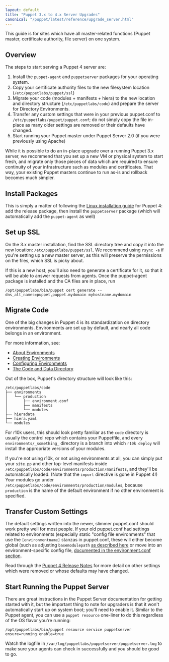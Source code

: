 ```yaml
---
layout: default
title: "Puppet 3.x to 4.x Server Upgrades"
canonical: "/puppet/latest/reference/upgrade_server.html"
---
```


This guide is for sites which have all master-related functions (Puppet master, certificate authority, file server) on one
system.

## Overview

The steps to start serving a Puppet 4 server are:

1. Install the `puppet-agent` and `puppetserver` packages for your operating system.
1. Copy your certificate authority files to the new filesystem location (`/etc/puppetlabs/puppet/ssl`)
2. Migrate your code (modules + manifests + hiera) to the new location and directory structure (`/etc/puppetlabs/code`)
   and prepare the server for Directory Environments.
3. Transfer any custom settings that were in your previous puppet.conf to `/etc/puppetlabs/puppet/puppet.conf`; do not
   simply copy the file in-place as many older settings are removed or their defaults have changed.
4. Start running your Puppet master under Puppet Server 2.0 (if you were previously using Apache)

While it is possible to do an in-place upgrade over a running Puppet 3.x server, we recommend that you set up a new VM
or physical system to start fresh, and migrate only those pieces of data which are required to ensure continuity of your
infrastructure such as modules and certificates. That way, your existing Puppet masters continue to run as-is and
rollback becomes much simpler.

## Install Packages

This is simply a matter of following the [Linux installation guide](install_linux.html) for Puppet 4: add the release
package, then install the `puppetserver` package (which will automatically add the `puppet-agent` as well)

## Set up SSL

On the 3.x master installation, find the SSL directory tree and copy it into the new location:
`/etc/puppetlabs/puppet/ssl`. We recommend using `rsync -a` if you're setting up a new master server, as this will
preserve the permissions on the files, which SSL is picky about.

If this is a new host, you'll also need to generate a certificate for it, so that it will be able to answer requests
from agents. Once the puppet-agent package is installed and the CA files are in place, run

    /opt/puppetlabs/bin/puppet cert generate --dns_alt_names=puppet,puppet.mydomain myhostname.mydomain

## Migrate Code

One of the big changes in Puppet 4 is its standardization on directory environments. Environments are set up by default, and nearly all code belongs in an environment.

For more information, see:

* [About Environments](./environments.html)
* [Creating Environments](./environments_creating.html)
* [Configuring Environments](./environments_configuring.html)
* [The Code and Data Directory](./dirs_codedir.html)

Out of the box, Puppet's directory structure will look like this:

    /etc/puppetlabs/code
    ├── environments
    │   └── production
    │       ├── environment.conf
    │       ├── manifests
    │       └── modules
    ├── hieradata
    ├── hiera.yaml
    └── modules

For r10k users, this should look pretty familiar as the `code` directory is usually the control repo which contains your Puppetfile, and every `environments/_something_` directory is a branch into which `r10k deploy` will install the appropriate versions of your modules.

If you're not using r10k, or not using environments at all, you can simply put your `site.pp` and other top-level manifests inside `/etc/puppetlabs/code/environments/production/manifests`, and they'll be automatically loaded. (Note that the `import` directive is gone in Puppet 4!) Your modules go under `/etc/puppetlabs/code/environments/production/modules`, because `production` is the name of the default environment if no other environment is specified.

## Transfer Custom Settings

The default settings written into the newer, slimmer puppet.conf should work pretty well for most people. If your old puppet.conf had settings related to environments (especially static "config file environments" that use the `[environmentname]` stanzas in puppet.conf, these will either become global (such as adjusting `basemodulepath` [as described here](./environments_configuring.html#basemodulepath]) or move into an environment-specific config file, [documented in the environment.conf section](./environments_creating.html#the-environmentconf-file).

Read through the [Puppet 4 Release Notes](/puppet/4.0/reference/release_notes.html) for more detail on other settings which were removed or whose defaults may have changed.

## Start Running the Puppet Server

There are great instructions in the Puppet Server documentation for getting started with it, but the important thing to note for upgraders is that it won't automatically start up on system boot; you'll need to enable it. Similar to the Puppet agent, you can use a `puppet resource` one-liner to do this regardless of the OS flavor you're running:

    /opt/puppetlabs/bin/puppet resource service puppetserver ensure=running enable=true

Watch the logfile in `/var/log/puppetlabs/puppetserver/puppetserver.log` to make sure your agents can check in successfully and you should be good to go.
